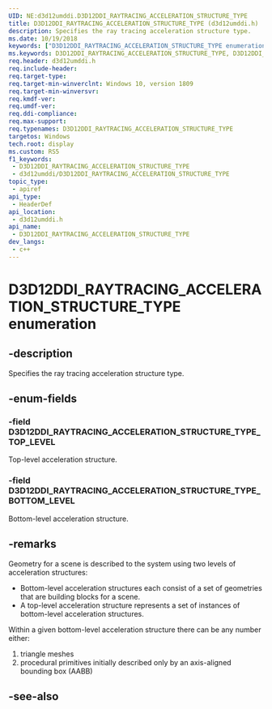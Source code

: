 ```yaml
---
UID: NE:d3d12umddi.D3D12DDI_RAYTRACING_ACCELERATION_STRUCTURE_TYPE
title: D3D12DDI_RAYTRACING_ACCELERATION_STRUCTURE_TYPE (d3d12umddi.h)
description: Specifies the ray tracing acceleration structure type.
ms.date: 10/19/2018
keywords: ["D3D12DDI_RAYTRACING_ACCELERATION_STRUCTURE_TYPE enumeration"]
ms.keywords: D3D12DDI_RAYTRACING_ACCELERATION_STRUCTURE_TYPE, D3D12DDI_RAYTRACING_ACCELERATION_STRUCTURE_TYPE,
req.header: d3d12umddi.h
req.include-header: 
req.target-type: 
req.target-min-winverclnt: Windows 10, version 1809
req.target-min-winversvr: 
req.kmdf-ver: 
req.umdf-ver: 
req.ddi-compliance: 
req.max-support: 
req.typenames: D3D12DDI_RAYTRACING_ACCELERATION_STRUCTURE_TYPE
targetos: Windows
tech.root: display
ms.custom: RS5
f1_keywords:
 - D3D12DDI_RAYTRACING_ACCELERATION_STRUCTURE_TYPE
 - d3d12umddi/D3D12DDI_RAYTRACING_ACCELERATION_STRUCTURE_TYPE
topic_type:
 - apiref
api_type:
 - HeaderDef
api_location:
 - d3d12umddi.h
api_name:
 - D3D12DDI_RAYTRACING_ACCELERATION_STRUCTURE_TYPE
dev_langs:
 - c++
---
```


# D3D12DDI_RAYTRACING_ACCELERATION_STRUCTURE_TYPE enumeration


## -description

Specifies the ray tracing acceleration structure type.

## -enum-fields

### -field D3D12DDI_RAYTRACING_ACCELERATION_STRUCTURE_TYPE_TOP_LEVEL

Top-level acceleration structure.

### -field D3D12DDI_RAYTRACING_ACCELERATION_STRUCTURE_TYPE_BOTTOM_LEVEL

Bottom-level acceleration structure.

## -remarks

Geometry for a scene is described to the system using two levels of acceleration structures:  

* Bottom-level acceleration structures each consist of a set of geometries that are building blocks for a scene.  
* A top-level acceleration structure represents a set of instances of bottom-level acceleration structures. 

Within a given bottom-level acceleration structure there can be any number either: 

1. triangle meshes
2. procedural primitives initially described only by an axis-aligned bounding box (AABB)

## -see-also

